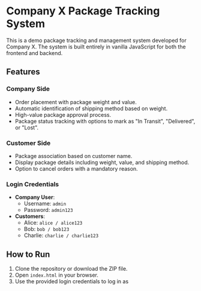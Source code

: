 # Company X Package Tracking System

This is a demo package tracking and management system developed for Company X. The system is built entirely in vanilla JavaScript for both the frontend and backend.

## Features

### Company Side
- Order placement with package weight and value.
- Automatic identification of shipping method based on weight.
- High-value package approval process.
- Package status tracking with options to mark as "In Transit", "Delivered", or "Lost".

### Customer Side
- Package association based on customer name.
- Display package details including weight, value, and shipping method.
- Option to cancel orders with a mandatory reason.

### Login Credentials
- **Company User**: 
  - Username: `admin`
  - Password: `admin123`
- **Customers**:
  - Alice: `alice / alice123`
  - Bob: `bob / bob123`
  - Charlie: `charlie / charlie123`

## How to Run
1. Clone the repository or download the ZIP file.
2. Open `index.html` in your browser.
3. Use the provided login credentials to log in as
